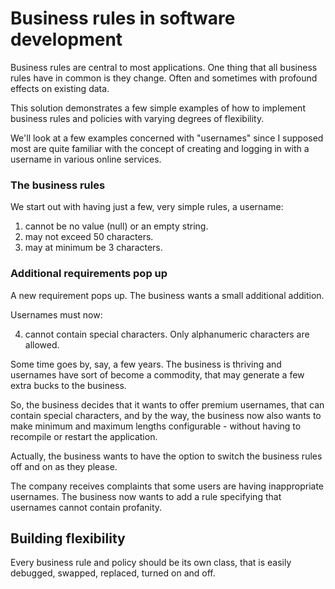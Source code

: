 # Business rules in software development

Business rules are central to most applications. One thing that all business rules have in common is they change. Often
and sometimes with profound effects on existing data.

This solution demonstrates a few simple examples of how to implement business rules and policies with varying degrees of
flexibility.

We'll look at a few examples concerned with "usernames" since I supposed most are quite familiar with the concept of
creating and logging in with a username in various online services.

### The business rules

We start out with having just a few, very simple rules, a username:

1. cannot be no value (null) or an empty string.
2. may not exceed 50 characters.
3. may at minimum be 3 characters.

### Additional requirements pop up

A new requirement pops up. The business wants a small additional addition.

Usernames must now:

4. cannot contain special characters. Only alphanumeric characters are allowed.

Some time goes by, say, a few years. The business is thriving and usernames have sort of become a commodity, that may
generate a few extra bucks to the business.

So, the business decides that it wants to offer premium usernames, that can contain special characters, and by the way,
the business now also wants to make minimum and maximum lengths configurable - without having to recompile or restart
the application.

Actually, the business wants to have the option to switch the business rules off and on as they please.

The company receives complaints that some users are having inappropriate usernames. The business now wants to add a rule
specifying that usernames cannot contain profanity.

## Building flexibility

Every business rule and policy should be its own class, that is easily debugged, swapped, replaced, turned on and off.